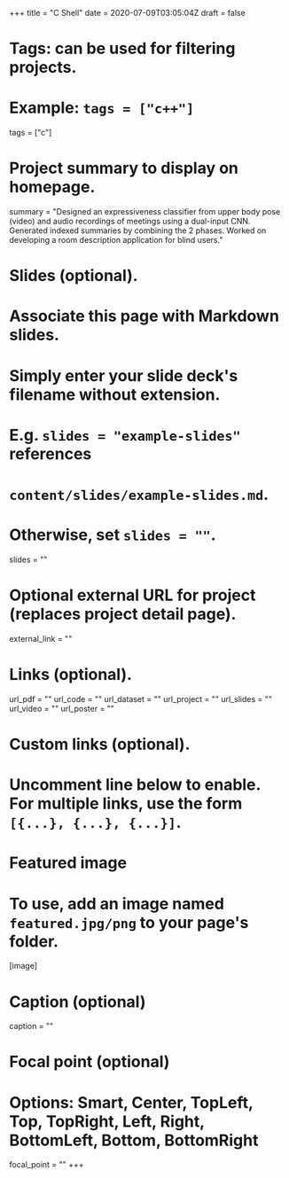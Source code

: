 +++
title = "C Shell"
date = 2020-07-09T03:05:04Z
draft = false

# Tags: can be used for filtering projects.
# Example: `tags = ["c++"]`
tags = ["c"]

# Project summary to display on homepage.
summary = "Designed an expressiveness classifier from upper body pose (video) and audio recordings of meetings using a dual-input CNN. Generated indexed summaries by combining the 2 phases. Worked on developing a room description application for blind users."

# Slides (optional).
#   Associate this page with Markdown slides.
#   Simply enter your slide deck's filename without extension.
#   E.g. `slides = "example-slides"` references 
#   `content/slides/example-slides.md`.
#   Otherwise, set `slides = ""`.
slides = ""

# Optional external URL for project (replaces project detail page).
external_link = ""

# Links (optional).
url_pdf = ""
url_code = ""
url_dataset = ""
url_project = ""
url_slides = ""
url_video = ""
url_poster = ""

# Custom links (optional).
#   Uncomment line below to enable. For multiple links, use the form `[{...}, {...}, {...}]`.

# Featured image
# To use, add an image named `featured.jpg/png` to your page's folder. 
[image]
  # Caption (optional)
  caption = ""

  # Focal point (optional)
  # Options: Smart, Center, TopLeft, Top, TopRight, Left, Right, BottomLeft, Bottom, BottomRight
  focal_point = ""
+++
